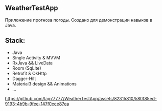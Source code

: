 ## WeatherTestApp 

Приложение прогноза погоды. Создано для демонстрации навыков в Java.

## Stack:
*  Java
*  Single Activity & MVVM
*  RxJava && LiveData
*  Room (SqLite)
*  Retrofit & OkHttp
*  Dagger-Hilt
*  Material3 design && Animations
* ...

https://github.com/tag77777/WeatherTestApp/assets/82315810/580f85ed-9193-4b9b-9fee-147f0cce87ea

